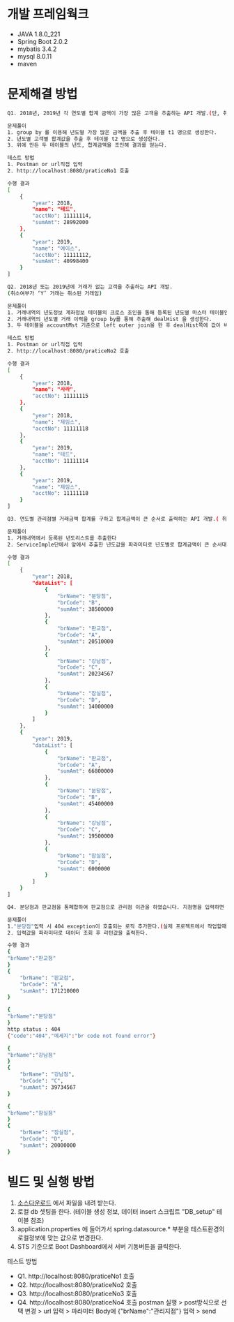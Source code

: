 # 개발 프레임웍크
 - JAVA 1.8.0_221
 - Spring Boot 2.0.2
 - mybatis 3.4.2
 - mysql 8.0.11
 - maven
# 문제해결 방법
```sh
Q1. 2018년, 2019년 각 연도별 합계 금액이 가장 많은 고객을 추출하는 API 개발.(단, 취소여부가 ‘Y’ 거래는 취소된 거래임, 합계 금액은 거래금액에서 수수료를 차감한 금액임)

문제풀이
1. group by 를 이용해 년도별 가장 많은 금액을 추출 후 테이블 t1 명으로 생성한다. 
2. 년도별 고객별 합계값을 추출 후 테이블 t2 명으로 생성한다.
3. 위에 만든 두 테이블의 년도, 합계금액을 조인해 결과를 얻는다.

테스트 방법
1. Postman or url직접 입력
2. http://localhost:8080/praticeNo1 호출

수행 결과
[
    {
        "year": 2018,
        "name": "테드",
        "acctNo": 11111114,
        "sumAmt": 28992000
    },
    {
        "year": 2019,
        "name": "에이스",
        "acctNo": 11111112,
        "sumAmt": 40998400
    }
]

Q2. 2018년 또는 2019년에 거래가 없는 고객을 추출하는 API 개발.
(취소여부가 ‘Y’ 거래는 취소된 거래임)

문제풀이
1. 거래내역의 년도정보 계좌정보 테이블의 크로스 조인을 통해 등록된 년도별 마스터 테이블인 accountMst 생성한다.
2. 거래내역의 년도별 거래 이력을 group by를 통해 추출해 dealHist 을 생성한다.
3. 두 테이블을 accountMst 기준으로 left outer join을 한 후 dealHist쪽에 값이 비는 데이터를 추출 한다.

테스트 방법
1. Postman or url직접 입력
2. http://localhost:8080/praticeNo2 호출

수행 결과
[
    {
        "year": 2018,
        "name": "사라",
        "acctNo": 11111115
    },
    {
        "year": 2018,
        "name": "제임스",
        "acctNo": 11111118
    },
    {
        "year": 2019,
        "name": "테드",
        "acctNo": 11111114
    },
    {
        "year": 2019,
        "name": "제임스",
        "acctNo": 11111118
    }
]

Q3. 연도별 관리점별 거래금액 합계를 구하고 합계금액이 큰 순서로 출력하는 API 개발.( 취소여부가 ‘Y’ 거래는 취소된 거래임)

문제풀이
1. 거래내역에서 등록된 년도리스트를 추출한다
2. ServiceImple단에서 앞에서 추출한 년도값을 파라미터로 년도별로 합계금액이 큰 순서대로 list값을 호출 후 리턴값을 tuple에 {년도, 합계금액 List} 구조로 담는다.

수행 결과
[
    {
        "year": 2018,
        "dataList": [
            {
                "brName": "분당점",
                "brCode": "B",
                "sumAmt": 38500000
            },
            {
                "brName": "판교점",
                "brCode": "A",
                "sumAmt": 20510000
            },
            {
                "brName": "강남점",
                "brCode": "C",
                "sumAmt": 20234567
            },
            {
                "brName": "잠실점",
                "brCode": "D",
                "sumAmt": 14000000
            }
        ]
    },
    {
        "year": 2019,
        "dataList": [
            {
                "brName": "판교점",
                "brCode": "A",
                "sumAmt": 66800000
            },
            {
                "brName": "분당점",
                "brCode": "B",
                "sumAmt": 45400000
            },
            {
                "brName": "강남점",
                "brCode": "C",
                "sumAmt": 19500000
            },
            {
                "brName": "잠실점",
                "brCode": "D",
                "sumAmt": 6000000
            }
        ]
    }
]

Q4. 분당점과 판교점을 통폐합하여 판교점으로 관리점 이관을 하였습니다. 지점명을 입력하면 해당지점의 거래금액 합계를 출력하는 API 개발( 취소여부가 ‘Y’ 거래는 취소된 거래임,)

문제풀이
1."분당점"입력 시 404 exception이 호출되는 로직 추가한다.(실제 프로젝트에서 작업할때는 분당점과 판교점을 통합하는 db작업 후 분당점 입력 시 리턴결과가 null일때 처리 했겠지만 현 과제의 조건에는 명시되어 있지 않았으므로 입력값에 대해 exception 발생하게 처리)
2. 입력값을 파라미터로 데이터 조회 후 리턴값을 출력한다.

수행 결과
{
"brName":"판교점"
}
{
    "brName": "판교점",
    "brCode": "A",
    "sumAmt": 171210000
}

{
"brName":"분당점"
}
http status : 404
{"code":"404","메세지":"br code not found error"}

{
"brName":"강남점"
}
{
    "brName": "강남점",
    "brCode": "C",
    "sumAmt": 39734567
}

{
"brName":"잠실점"
}
{
    "brName": "잠실점",
    "brCode": "D",
    "sumAmt": 20000000
}
```

# 빌드 및 실행 방법
 1. [소스다운로드](https://drive.google.com/drive/folders/1rk377wCzRdE_8vXR4Bdj-_cy-n9fY5n4) 에서 파일을 내려 받는다.
 2. 로컬 db 셋팅을 한다. (테이블 생성 정보, 데이터 insert 스크립트 "DB_setup" 테이블 참조)
 3. application.properties 에 들어가서 spring.datasource.* 부분을 테스트환경의 로컬정보에 맞는 값으로 변경한다. 
 4. STS 기준으로 Boot Dashboard에서 서버 기동버튼을 클릭한다.
 
 테스트 방법
- Q1. http://localhost:8080/praticeNo1 호출
- Q2. http://localhost:8080/praticeNo2 호출
- Q3. http://localhost:8080/praticeNo3 호출
- Q4. http://localhost:8080/praticeNo4 호출
postman 실행 > post방식으로 선택 변경 > url 입력 > 파라미터 Body에 {"brName":"관리지점"} 입력 > send

 
 
 
 
 
 
 
 
 
 
 
 
 
 
